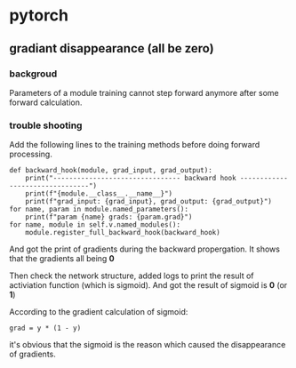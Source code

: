 # pytorch
## gradiant disappearance (all be zero)
### backgroud
Parameters of a module training cannot step forward anymore after some forward calculation.
### trouble shooting
Add the following lines to the training methods before doing forward processing.
```
def backward_hook(module, grad_input, grad_output):
    print("-------------------------------- backward hook --------------------------------")
    print(f"{module.__class__.__name__}")
    print(f"grad_input: {grad_input}, grad_output: {grad_output}")
for name, param in module.named_parameters():
    print(f"param {name} grads: {param.grad}")
for name, module in self.v.named_modules():
    module.register_full_backward_hook(backward_hook)
```
And got the print of gradients during the backward propergation. It shows that the
gradients all being **0**

Then check the network structure, added logs to print the result of activiation function (which is sigmoid).
And got the result of sigmoid is **0** (or **1**)

According to the gradient calculation of sigmoid:
```
grad = y * (1 - y)
```
it's obvious that the sigmoid is the reason which caused the disappearance of gradients.
